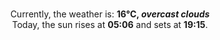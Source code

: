 <p  align="center"><br/>Currently, the weather is: <b> 16°C, <i>overcast clouds</i></b></br>Today, the sun rises at <b>05:06</b> and sets at <b>19:15</b>.</p>